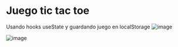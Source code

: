 # Juego tic tac toe
Usando hooks useState y guardando juego en localStorage
![image](https://github.com/gabolover/tic-tac-toe/assets/64295965/f599df2f-21f4-419b-af96-646eef237db5)

![image](https://github.com/gabolover/tic-tac-toe/assets/64295965/d0e2d31a-5218-45ab-9a5f-97bb0e0b0936)
